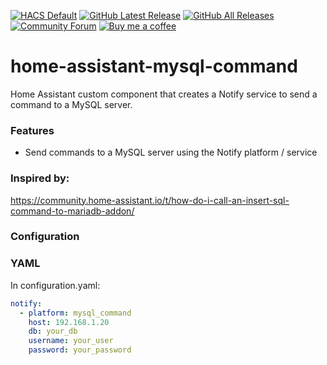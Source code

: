 [![HACS Default][hacs_shield]][hacs]
[![GitHub Latest Release][releases_shield]][latest_release]
[![GitHub All Releases][downloads_total_shield]][releases]
[![Community Forum][community_forum_shield]][community_forum]
[![Buy me a coffee][buy_me_a_coffee_shield]][buy_me_a_coffee]



[hacs_shield]: https://img.shields.io/static/v1.svg?label=HACS&message=Default&style=popout&color=green&labelColor=41bdf5&logo=HomeAssistantCommunityStore&logoColor=white
[hacs]: https://hacs.xyz/docs/default_repositories

[latest_release]: https://github.com/qrioniclabs/home-assistant-mysql-command/releases/latest
[releases_shield]: https://img.shields.io/github/release/PiotrMachowski/Home-Assistant-custom-components-Xiaomi-Cloud-Map-Extractor.svg?style=popout

[releases]: https://github.com/PiotrMachowski/Home-Assistant-custom-components-Xiaomi-Cloud-Map-Extractor/releases
[downloads_total_shield]: https://img.shields.io/github/downloads/PiotrMachowski/Home-Assistant-custom-components-Xiaomi-Cloud-Map-Extractor/total

[community_forum_shield]: https://img.shields.io/static/v1.svg?label=%20&message=Forum&style=popout&color=41bdf5&logo=HomeAssistant&logoColor=white
[community_forum]: https://community.home-assistant.io/t/xiaomi-cloud-vacuum-map-extractor/231292

[buy_me_a_coffee_shield]: https://img.shields.io/static/v1.svg?label=%20&message=Buy%20me%20a%20coffee&color=6f4e37&logo=buy%20me%20a%20coffee&logoColor=white
[buy_me_a_coffee]: https://www.buymeacoffee.com/PiotrMachowski

[paypal_me_shield]: https://img.shields.io/static/v1.svg?label=%20&message=PayPal.Me&logo=paypal
[paypal_me]: https://paypal.me/PiMachowski


# home-assistant-mysql-command
Home Assistant custom component that creates a Notify service to send a command to a MySQL server.

### Features
- Send commands to a MySQL server using the Notify platform / service

### Inspired by:
https://community.home-assistant.io/t/how-do-i-call-an-insert-sql-command-to-mariadb-addon/

### Configuration
### YAML
In configuration.yaml:
```yaml
notify:
  - platform: mysql_command
    host: 192.168.1.20
    db: your_db
    username: your_user
    password: your_password
```
